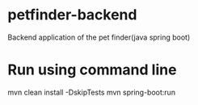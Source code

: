 # petfinder-backend
Backend application of the pet finder(java spring boot)

# Run using command line

mvn clean install -DskipTests
mvn spring-boot:run
